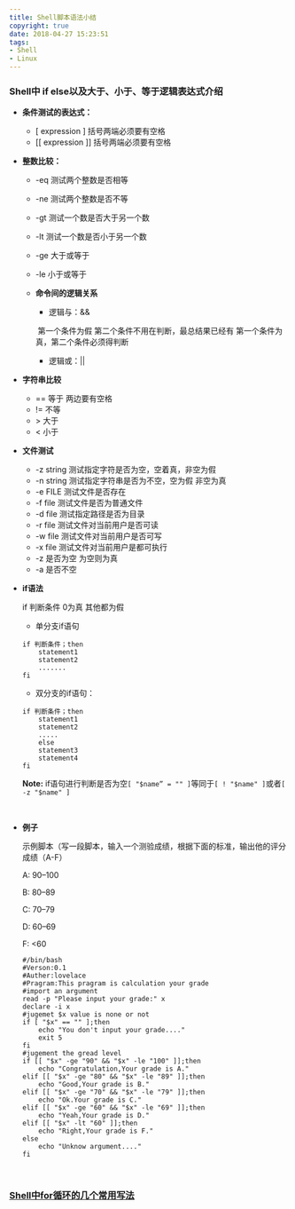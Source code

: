 ```yaml
---
title: Shell脚本语法小结
copyright: true
date: 2018-04-27 15:23:51
tags:
- Shell
- Linux
---
```


### Shell中 if else以及大于、小于、等于逻辑表达式介绍

- **条件测试的表达式：**

  - [ expression ]  括号两端必须要有空格
  - [[ expression ]] 括号两端必须要有空格

- **整数比较：**

  - -eq 测试两个整数是否相等

  - -ne 测试两个整数是否不等

  - -gt 测试一个数是否大于另一个数

  - -lt 测试一个数是否小于另一个数

  - -ge 大于或等于

  - -le 小于或等于

  - **命令间的逻辑关系**

    - 逻辑与：&&

    ​        第一个条件为假 第二个条件不用在判断，最总结果已经有
            第一个条件为真，第二个条件必须得判断

    - 逻辑或：||

- **字符串比较**

  - == 等于  两边要有空格
  - != 不等
  - \>  大于
  - <  小于

- **文件测试**

  - -z string 测试指定字符是否为空，空着真，非空为假
  - -n string 测试指定字符串是否为不空，空为假 非空为真
  - -e FILE 测试文件是否存在
  - -f file 测试文件是否为普通文件
  - -d file 测试指定路径是否为目录
  - -r file 测试文件对当前用户是否可读
  - -w file 测试文件对当前用户是否可写
  - -x file 测试文件对当前用户是都可执行
  - -z  是否为空  为空则为真
  - -a  是否不空

- **if语法**

  if 判断条件 0为真 其他都为假

  - 单分支if语句

  ```Shell
  if 判断条件；then
      statement1
      statement2
      .......
  fi
  ```

  - 双分支的if语句：

  ```Shell
  if 判断条件；then
      statement1
      statement2
      .....
      else
      statement3
      statement4
  fi
  ```

  **Note:**
  	if语句进行判断是否为空` [ "$name” = "" ] `等同于`[ ! "$name" ]`或者`[ -z "$name" ]`

  ​

- **例子**

  示例脚本（写一段脚本，输入一个测验成绩，根据下面的标准，输出他的评分成绩（A-F）

  A: 90–100

  B: 80–89

  C: 70–79

  D: 60–69

  F: <60 

  ```shell
  #/bin/bash
  #Verson:0.1
  #Auther:lovelace
  #Pragram:This pragram is calculation your grade
  #import an argument
  read -p "Please input your grade:" x
  declare -i x
  #jugemet $x value is none or not
  if [ "$x" == "" ];then
      echo "You don't input your grade...."
      exit 5
  fi
  #jugement the gread level
  if [[ "$x" -ge "90" && "$x" -le "100" ]];then
      echo "Congratulation,Your grade is A."
  elif [[ "$x" -ge "80" && "$x" -le "89" ]];then
      echo "Good,Your grade is B."
  elif [[ "$x" -ge "70" && "$x" -le "79" ]];then
      echo "Ok.Your grade is C."
  elif [[ "$x" -ge "60" && "$x" -le "69" ]];then
      echo "Yeah,Your grade is D."
  elif [[ "$x" -lt "60" ]];then
      echo "Right,Your grade is F."
  else
      echo "Unknow argument...."
  fi
  ```

  ​

### [Shell中for循环的几个常用写法](https://blog.csdn.net/BabyFish13/article/details/52981110)